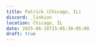 ```yaml
---
title: Patrick (Chicago, IL)
discord: _linkion
location: Chicago, IL
date: 2025-06-16T15:05:30-05:00
draft: true
---
```



